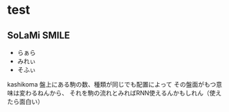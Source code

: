 # test
## SoLaMi SMILE
- らぁら
- みれぃ
- そふぃ

kashikoma
盤上にある駒の数、種類が同じでも配置によって
その盤面がもつ意味は変わるねんから、
それを駒の流れとみればRNN使えるんかもしれん（使えたら面白い）